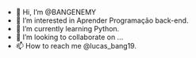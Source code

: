- 👋 Hi, I’m @BANGENEMY
- 👀 I’m interested in Aprender Programação back-end.
- 🌱 I’m currently learning  Python.
- 💞️ I’m looking to collaborate on ...
- 📫 How to reach me @lucas_bang19.

<!---
BANGENEMY/BANGENEMY is a ✨ special ✨ repository because its `README.md` (this file) appears on your GitHub profile.
You can click the Preview link to take a look at your changes.
--->

